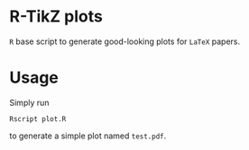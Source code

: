 R-TikZ plots
===

`R` base script to generate good-looking plots for `LaTeX` papers.

# Usage

Simply run
```
Rscript plot.R
```
to generate a simple plot named `test.pdf`.
